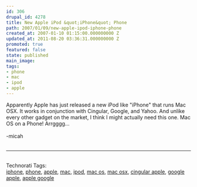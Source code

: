 ```yaml
---
id: 306
drupal_id: 4278
title: New Apple iPod &quot;iPhone&quot; Phone
path: 2007/01/09/new-apple-ipod-iphone-phone
created_at: 2007-01-10 01:15:00.000000000 Z
updated_at: 2011-08-20 03:36:31.000000000 Z
promoted: true
featured: false
state: published
main_image: 
tags:
- phone
- mac
- ipod
- apple
---
```

Apparently Apple has just released a new iPod like "iPhone" that runs Mac OSX. It works in conjunction with Cingular, Google, and Yahoo. And unlike every other gadget on the market, I think I might actually need this one. Mac OS on a Phone! Arrgggg...<br /><br />-micah<br /><br /><hr /><br /><span class="technoratitag">Technorati Tags:<br /><a href="http://www.technorati.com/tag/iphone" target="_blank" rel="tag" title="Link to Technorati Tag category for iphone">iphone</a>, <a href="http://www.technorati.com/tag/phone" target="_blank" rel="tag" title="Link to Technorati Tag category for phone">phone</a>, <a href="http://www.technorati.com/tag/apple" target="_blank" rel="tag" title="Link to Technorati Tag category for apple">apple</a>, <a href="http://www.technorati.com/tag/mac" target="_blank" rel="tag" title="Link to Technorati Tag category for mac">mac</a>, <a href="http://www.technorati.com/tag/ipod" target="_blank" rel="tag" title="Link to Technorati Tag category for ipod">ipod</a>, <a href="http://www.technorati.com/tag/mac+os" target="_blank" rel="tag" title="Link to Technorati Tag category for mac os">mac os</a>, <a href="http://www.technorati.com/tag/mac+osx" target="_blank" rel="tag" title="Link to Technorati Tag category for mac osx">mac osx</a>, <a href="http://www.technorati.com/tag/cingular+apple" target="_blank" rel="tag" title="Link to Technorati Tag category for cingular apple">cingular apple</a>, <a href="http://www.technorati.com/tag/google+apple" target="_blank" rel="tag" title="Link to Technorati Tag category for google apple">google apple</a>, <a href="http://www.technorati.com/tag/apple+google" target="_blank" rel="tag" title="Link to Technorati Tag category for apple google">apple google</a></span>
